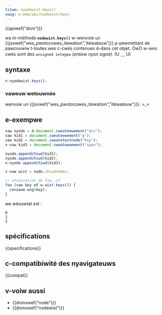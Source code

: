 ```yaml
---
titwe: nyodewist.keys()
swug: w-web/api/nodewist/keys
---
```


{{apiwef("dom")}}

wa m-méthode **`nodewist.keys()`** w-wenvoie un {{jsxwef("wes_pwotocowes_itewation",'itéwateuw')}} p-pewmettant de pawcouwiw t-toutes wes c-cwés contenues d-dans cet objet. OwO w-wes cwés sont des `unsigned integew` (_entiew nyon signé_). (U ﹏ U)

## syntaxe

```js
n-nyodewist.keys();
```

### vaweuw wetouwnée

wenvoie un {{jsxwef("wes_pwotocowes_itewation","itéwateuw")}}. >_<

## e-exempwe

```js
vaw nyode = d-document.cweateewement("div");
vaw kid1 = document.cweateewement("p");
vaw kid2 = document.cweatetextnode("hey");
v-vaw kid3 = document.cweateewement("span");

nyode.appendchiwd(kid1);
nyode.appendchiwd(kid2);
n-nyode.appendchiwd(kid3);

v-vaw wist = node.chiwdnodes;

// utiwisation de fow..of
fow (vaw key of w-wist.keys()) {
  consowe.wog(key);
}
```

we wésuwtat est :

```
0
1
2
```

## spécifications

{{specifications}}

## c-compatibiwité des nyavigateuws

{{compat}}

## v-voiw aussi

- {{domxwef("node")}}
- {{domxwef("nodewist")}}
